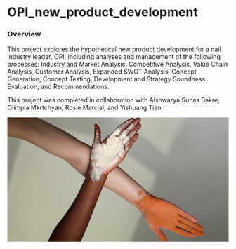# OPI_new_product_development
### Overview
This project explores the hypothetical new product development for a nail industry leader, OPI, including analyses and management of the following processes: Industry and Market Analysis, Competitive Analysis, Value Chain Analysis, Customer Analysis, Expanded SWOT Analysis, Concept Generation, Concept Testing, Development and Strategy Soundness Evaluation, and Recommendations.

This project was completed in collaboration with Aishwarya Suhas Bakre, Olimpia Mkrtchyan, Rosie Marcial, and Yishuang Tian.

![concept-3](https://github.com/lopezaly/OPI_new_product_development/blob/main/3.png)



